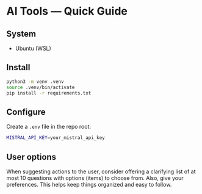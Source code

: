 # AI Tools — Quick Guide

## System
- Ubuntu (WSL)

## Install
```bash
python3 -m venv .venv
source .venv/bin/activate
pip install -r requirements.txt
```

## Configure
Create a `.env` file in the repo root:
```bash
MISTRAL_API_KEY=your_mistral_api_key
```

## User options
When suggesting actions to the user, consider offering a clarifying list of at most 10 questions with options (items) to choose from. Also, give your preferences. This helps keep things organized and easy to follow.